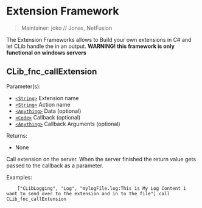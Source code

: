 # Extension Framework

> Maintainer: joko // Jonas, NetFusion

The Extension Frameworks allows to Build your own extensions in C# and let CLib handle the in an output. 
**WARNING! this framework is only functional on windows servers**

## CLib_fnc_callExtension

Parameter(s):
* [`<String>`] Extension name
* [`<String>`] Action name
* [`<Anything>`] Data (optional)
* [`<Code>`] Callback (optional)
* [`<Anything>`] Callback Arguments (optional)

Returns:
* None

Call extension on the server. When the server finished the return value gets passed to the callback as a parameter.

Examples:

```sqf
    ["CLibLogging", "Log", "mylogFile.log:This is My Log Content i want to send over to the extension and in to the file"] call CLib_fnc_callExtension

```

[`<Control>`]: https://community.bistudio.com/wiki/Control
[`<Anything>`]: https://community.bistudio.com/wiki/Anything
[`<Config>`]: https://community.bistudio.com/wiki/Config
[`<Object>`]: https://community.bistudio.com/wiki/Object
[`<String>`]: https://community.bistudio.com/wiki/String
[`<Number>`]: https://community.bistudio.com/wiki/Number
[`<Array>`]: https://community.bistudio.com/wiki/Array
[`<Position>`]: https://community.bistudio.com/wiki/Position
[`<Color>`]: https://community.bistudio.com/wiki/Color
[`<Boolean>`]: https://community.bistudio.com/wiki/Boolean
[`<Code>`]: https://community.bistudio.com/wiki/Code
[`<Group>`]: https://community.bistudio.com/wiki/Group
[`<Location>`]: https://community.bistudio.com/wiki/Location
[`<Structured Text>`]: https://community.bistudio.com/wiki/Structured_Text
[`<Waypoint>`]: https://community.bistudio.com/wiki/Waypoint
[`<Task>`]: https://community.bistudio.com/wiki/Task